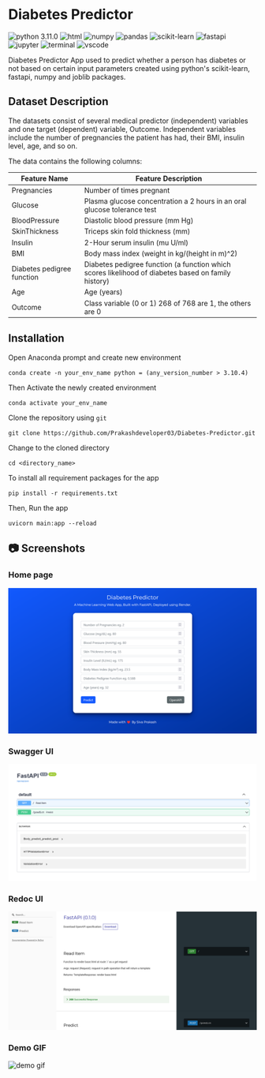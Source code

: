 # Diabetes Predictor
![python 3.11.0](https://img.shields.io/badge/Python-3.11.0-blue.svg)
![html](https://img.shields.io/badge/HTML5-E34F26?logo=html5&logoColor=white)
![numpy](https://img.shields.io/badge/Numpy-777BB4?logo=numpy&logoColor=white)
![pandas](https://img.shields.io/badge/Pandas-2C2D72?logo=pandas&logoColor=white)
![scikit-learn](https://img.shields.io/badge/Scikit_learn-0078D4?logo=scikit-learn&logoColor=white)
![fastapi](https://img.shields.io/badge/Fastapi-109989?logo=FASTAPI&logoColor=white)
![jupyter](https://img.shields.io/badge/Jupyter-F37626.svg?logo=Jupyter&logoColor=white)
![terminal](https://img.shields.io/badge/Windows%20Terminal-4D4D4D?logo=windows%20terminal&logoColor=white)
![vscode](https://img.shields.io/badge/Visual_Studio_Code-0078D4?logo=visual%20studio%20code&logoColor=white)

Diabetes Predictor App used to predict whether a person has diabetes or not based on certain input parameters created using python's scikit-learn, fastapi, numpy and joblib packages.

## Dataset Description

The datasets consist of several medical predictor (independent) variables and one target (dependent) variable, Outcome. Independent variables include the number of pregnancies the patient has had, their BMI, insulin level, age, and so on.

The data contains the following columns:

| Feature Name               | Feature Description                                                                                 |
| -------------------------- | --------------------------------------------------------------------------------------------------- |
| Pregnancies                | Number of times pregnant                                                                            |
| Glucose                    | Plasma glucose concentration a 2 hours in an oral glucose tolerance test                            |
| BloodPressure              | Diastolic blood pressure (mm Hg)                                                                    |
| SkinThickness              | Triceps skin fold thickness (mm)                                                                    |
| Insulin                    | 2-Hour serum insulin (mu U/ml)                                                                      |
| BMI                        | Body mass index (weight in kg/(height in m)^2)                                                      |
| Diabetes pedigree function | Diabetes pedigree function (a function which scores likelihood of diabetes based on family history) |
| Age                        | Age (years)                                                                                         |
| Outcome                    | Class variable (0 or 1) 268 of 768 are 1, the others are 0                                          |

## Installation

Open Anaconda prompt and create new environment

```
conda create -n your_env_name python = (any_version_number > 3.10.4)
```

Then Activate the newly created environment

```
conda activate your_env_name
```

Clone the repository using `git`

```
git clone https://github.com/Prakashdeveloper03/Diabetes-Predictor.git
```

Change to the cloned directory

```
cd <directory_name>
```

To install all requirement packages for the app

```
pip install -r requirements.txt
```

Then, Run the app

```
uvicorn main:app --reload
```

## 📷 Screenshots

### Home page

![app interface](markdown/home.png)

### Swagger UI

![swagger UI](markdown/swagger.png)

### Redoc UI

![redoc UI](markdown/redoc.png)

### Demo GIF

![demo gif](markdown/demo.gif)

